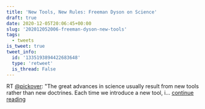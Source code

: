 ```yaml
---
title: 'New Tools, New Rules: Freeman Dyson on Science'
draft: true
date: 2020-12-05T20:06:45+00:00
slug: '202012052006-freeman-dyson-new-tools'
tags:
  - tweets
is_tweet: true
tweet_info:
  id: '1335193894422683648'
  type: 'retweet'
  is_thread: False
---
```




RT [@pickover](https://x.com/pickover): "The great advances in science usually result from new tools rather than new doctrines.  Each time we introduce a new tool, i… [continue reading](https://x.com/sytelus/status/1335193894422683648)
